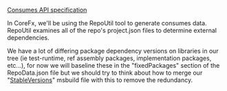 [Consumes API specification](https://github.com/dotnet/buildtools/blob/master/Documentation/RepoCompose.md#consumes-1)

In CoreFx, we'll be using the RepoUtil tool to generate consumes data.  RepoUtil examines all of the repo's project.json 
files to determine external dependencies.

We have a lot of differing package dependency versions on libraries in our tree (ie test-runtime, ref assembly packages, 
implementation packages, etc...), for now we will baseline these in the "fixedPackages" section of the RepoData.json file 
but we should try to think about how to merge our "[StableVersions](https://github.com/dotnet/corefx/blob/master/pkg/Microsoft.Private.PackageBaseline/packageIndex.json)" msbuild file with this to remove the redundancy.
